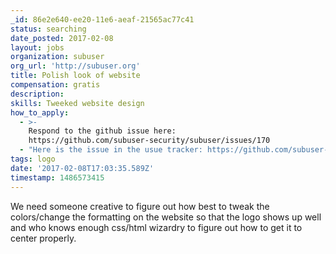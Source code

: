 ```yaml
---
_id: 86e2e640-ee20-11e6-aeaf-21565ac77c41
status: searching
date_posted: 2017-02-08
layout: jobs
organization: subuser
org_url: 'http://subuser.org'
title: Polish look of website
compensation: gratis
description:
skills: Tweeked website design
how_to_apply:
  - >-
    Respond to the github issue here:
    https://github.com/subuser-security/subuser/issues/170
  - "Here is the issue in the usue tracker: https://github.com/subuser-security/subuser/issues/170\r\n\r\nHere is the source of the logo: https://github.com/subuser-security/subuser-logo"
tags: logo
date: '2017-02-08T17:03:35.589Z'
timestamp: 1486573415
---
```


We need someone creative to figure out how best to tweak the colors/change the formatting on the website so that the logo shows up well and who knows enough css/html wizardry to figure out how to get it to center properly.
